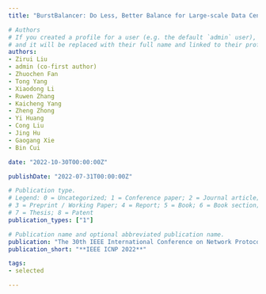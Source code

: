 ```yaml
---
title: "BurstBalancer: Do Less, Better Balance for Large-scale Data Center Traffic"

# Authors
# If you created a profile for a user (e.g. the default `admin` user), write the username (folder name) here 
# and it will be replaced with their full name and linked to their profile.
authors:
- Zirui Liu
- admin (co-first author)
- Zhuochen Fan
- Tong Yang
- Xiaodong Li
- Ruwen Zhang
- Kaicheng Yang
- Zheng Zhong
- Yi Huang
- Cong Liu
- Jing Hu
- Gaogang Xie
- Bin Cui

date: "2022-10-30T00:00:00Z"

publishDate: "2022-07-31T00:00:00Z"

# Publication type.
# Legend: 0 = Uncategorized; 1 = Conference paper; 2 = Journal article;
# 3 = Preprint / Working Paper; 4 = Report; 5 = Book; 6 = Book section;
# 7 = Thesis; 8 = Patent
publication_types: ["1"]

# Publication name and optional abbreviated publication name.
publication: "The 30th IEEE International Conference on Network Protocols"
publication_short: "**IEEE ICNP 2022**"

tags:
- selected

---
```

